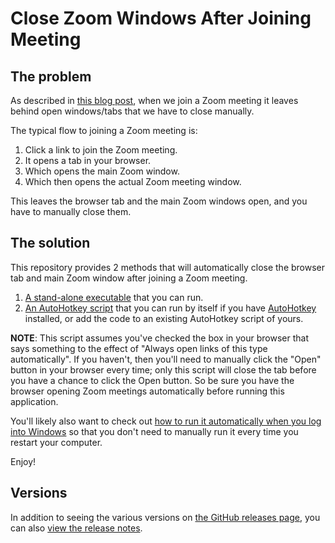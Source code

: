 # Close Zoom Windows After Joining Meeting

## The problem

As described in [this blog post](https://blog.danskingdom.com/Close-those-superfluous-Zoom-windows-automatically/), when we join a Zoom meeting it leaves behind open windows/tabs that we have to close manually.

The typical flow to joining a Zoom meeting is:

1. Click a link to join the Zoom meeting.
1. It opens a tab in your browser.
1. Which opens the main Zoom window.
1. Which then opens the actual Zoom meeting window.

This leaves the browser tab and the main Zoom windows open, and you have to manually close them.

## The solution

This repository provides 2 methods that will automatically close the browser tab and main Zoom window after joining a Zoom meeting.

1. [A stand-alone executable](https://github.com/deadlydog/CloseZoomWindowsAfterJoiningMeeting/releases) that you can run.
1. [An AutoHotkey script](src/CloseZoomWindowsAfterJoiningMeeting.ahk) that you can run by itself if you have [AutoHotkey](https://www.autohotkey.com) installed, or add the code to an existing AutoHotkey script of yours.

__NOTE__: This script assumes you've checked the box in your browser that says something to the effect of "Always open links of this type automatically".
If you haven't, then you'll need to manually click the "Open" button in your browser every time; only this script will close the tab before you have a chance to click the Open button.
So be sure you have the browser opening Zoom meetings automatically before running this application.

You'll likely also want to check out [how to run it automatically when you log into Windows](/Get-up-and-running-with-AutoHotkey/#run-scripts-automatically-at-startup) so that you don't need to manually run it every time you restart your computer.

Enjoy!

## Versions

In addition to seeing the various versions on [the GitHub releases page](https://github.com/deadlydog/CloseZoomWindowsAfterJoiningMeeting/releases), you can also [view the release notes](ReleaseNotes.md).
